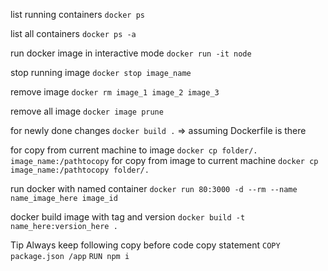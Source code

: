 list running containers 
`docker ps`

list all containers 
`docker ps -a`

run docker image in interactive mode
`docker run -it node`

stop running image
`docker stop image_name`

remove image
`docker rm image_1 image_2 image_3`

remove all image
`docker image prune`

for newly done changes
`docker build .` => assuming Dockerfile is there

for copy from current machine to image
`docker cp folder/. image_name:/pathtocopy`
for copy from image to current machine
`docker cp image_name:/pathtocopy folder/.`

run docker with named container
`docker run 80:3000 -d --rm --name name_image_here image_id`

docker build image with tag and version
`docker build -t name_here:version_here .`



Tip
Always keep following copy before code copy statement 
`COPY package.json /app`
`RUN npm i`




